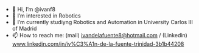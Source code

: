 - 👋 Hi, I’m @ivanf8
- 👀 I’m interested in Robotics
- 🌱 I’m currently studiyng Robotics and Automation in University Carlos III of Madrid
- 📫 How to reach me: (mail) ivandelafuente8@hotmail.com / (Linkedin) www.linkedin.com/in/iv%C3%A1n-de-la-fuente-trinidad-3b1b44208

<!---
ivanf8/ivanf8 is a ✨ special ✨ repository because its `README.md` (this file) appears on your GitHub profile.
You can click the Preview link to take a look at your changes.
--->
